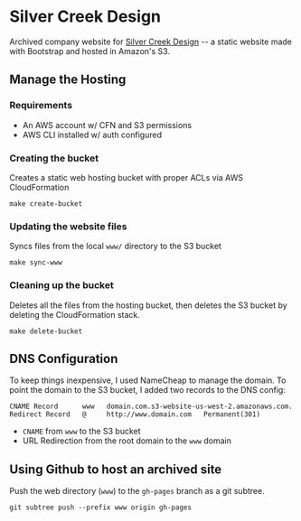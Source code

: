 # Silver Creek Design

Archived company website for [Silver Creek Design](https://jzwiep.github.io/silver-creek-design/) -- a static website made with Bootstrap and hosted in Amazon's S3.

## Manage the Hosting

### Requirements

* An AWS account w/ CFN and S3 permissions
* AWS CLI installed w/ auth configured

### Creating the bucket

Creates a static web hosting bucket with proper ACLs via AWS CloudFormation

```
make create-bucket
```

### Updating the website files

Syncs files from the local `www/` directory to the S3 bucket

```
make sync-www
```

### Cleaning up the bucket

Deletes all the files from the hosting bucket, then deletes the S3 bucket by deleting the CloudFormation stack.

```
make delete-bucket
```

## DNS Configuration

To keep things inexpensive, I used NameCheap to manage the domain. To point the domain to the S3 bucket, I added two records to the DNS config:
```
CNAME Record      www   domain.com.s3-website-us-west-2.amazonaws.com.
Redirect Record   @     http://www.domain.com   Permanent(301)
```
* `CNAME` from `www` to the S3 bucket
* URL Redirection from the root domain to the `www` domain

## Using Github to host an archived site

Push the web directory (`www`) to the `gh-pages` branch as a git subtree.

```
git subtree push --prefix www origin gh-pages
```
